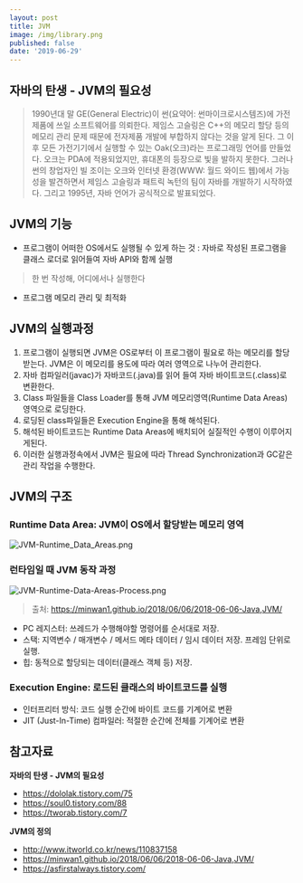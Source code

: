 ```yaml
---
layout: post
title: JVM
image: /img/library.png
published: false
date: '2019-06-29'
---
```

## 자바의 탄생 - JVM의 필요성
> 1990년대 말 GE(General Electric)이 썬(요약어: 썬마이크로시스템즈)에 가전제품에 쓰일 소프트웨어를 의뢰한다. 제임스 고슬링은 C++의 메모리 할당 등의 메모리 관리 문제 때문에 전자제품 개발에 부합하지 않다는 것을 알게 된다. 그 이후 모든 가전기기에서 실행할 수 있는 Oak(오크)라는 프로그래밍 언어를 만들었다. 오크는 PDA에 적용되었지만, 휴대폰의 등장으로 빛을 발하지 못한다. 그러나 썬의 창업자인 빌 조이는 오크와 인터넷 환경(WWW: 월드 와이드 웹)에서 가능성을 발견하면서 제임스 고슬링과 패트릭 녹턴의 팀이 자바를 개발하기 시작하였다. 그리고 1995년, 자바 언어가 공식적으로 발표되었다. 

## JVM의 기능
- 프로그램이 어떠한 OS에서도 실행될 수 있게 하는 것 : 자바로 작성된 프로그램을 클래스 로더로 읽어들여 자바 API와 함께 실행

> 한 번 작성해, 어디에서나 실행한다

- 프로그램 메모리 관리 및 최적화

## JVM의 실행과정
1. 프로그램이 실행되면 JVM은 OS로부터 이 프로그램이 필요로 하는 메모리를 할당 받는다. JVM은 이 메모리를 용도에 따라 여러 영역으로 나누어 관리한다.
2. 자바 컴파일러(javac)가 자바코드(.java)를 읽어 들여 자바 바이트코드(.class)로 변환한다.
3. Class 파일들을 Class Loader를 통해 JVM 메모리영역(Runtime Data Areas) 영역으로 로딩한다.
4. 로딩된 class파일들은 Execution Engine을 통해 해석된다.
5. 해석된 바이트코드는 Runtime Data Areas에 배치되어 실질적인 수행이 이루어지게된다.
6. 이러한 실행과정속에서 JVM은 필요에 따라 Thread Synchronization과 GC같은 관리 작업을 수행한다.

## JVM의 구조
### Runtime Data Area: JVM이 OS에서 할당받는 메모리 영역

![JVM-Runtime_Data_Areas.png]({{site.baseurl}}/img/JVM-Runtime_Data_Areas.png)

### 런타임일 때 JVM 동작 과정

![JVM-Runtime-Data-Areas-Process.png]({{site.baseurl}}/img/JVM-Runtime-Data-Areas-Process.png)
> 출처: https://minwan1.github.io/2018/06/06/2018-06-06-Java,JVM/

- PC 레지스터: 쓰레드가 수행해야할 명령어를 순서대로 저장.
- 스택: 지역변수 / 매개변수 / 메서드 메타 데이터 / 임시 데이터 저장. 프레임 단위로 실행.
- 힙: 동적으로 할당되는 데이터(클래스 객체 등)  저장.

### Execution Engine: 로드된 클래스의 바이트코드를 실행

- 인터프리터 방식: 코드 실행 순간에 바이트 코드를 기계어로 변환 
- JIT (Just-In-Time) 컴파일러: 적절한 순간에 전체를 기계어로 변환


## 참고자료
**자바의 탄생 - JVM의 필요성**
- https://dololak.tistory.com/75
- https://soul0.tistory.com/88
- https://tworab.tistory.com/7

**JVM의 정의**
- http://www.itworld.co.kr/news/110837158
- https://minwan1.github.io/2018/06/06/2018-06-06-Java,JVM/
- https://asfirstalways.tistory.com/